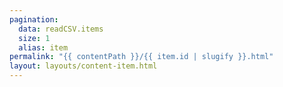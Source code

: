```yaml
---
pagination:
  data: readCSV.items
  size: 1
  alias: item
permalink: "{{ contentPath }}/{{ item.id | slugify }}.html"
layout: layouts/content-item.html
---
```

